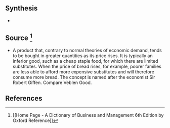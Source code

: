 ## Synthesis
- 
## Source [^1]
- A product that, contrary to normal theories of economic demand, tends to be bought in greater quantities as its price rises. It is typically an inferior good, such as a cheap staple food, for which there are limited substitutes. When the price of bread rises, for example, poorer families are less able to afford more expensive substitutes and will therefore consume more bread. The concept is named after the economist Sir Robert Giffen. Compare Veblen Good.
## References

[^1]: [[Home Page - A Dictionary of Business and Management 6th Edition by Oxford Reference]]